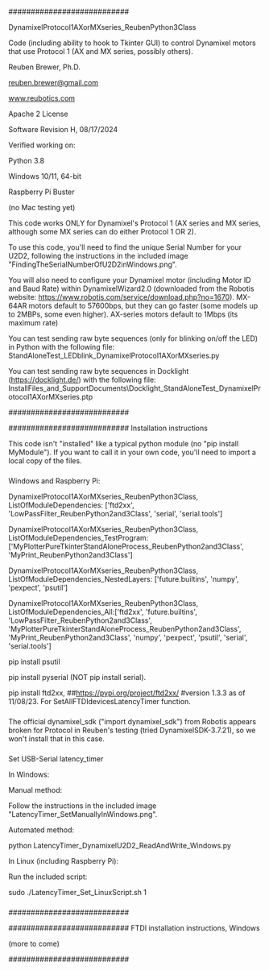 ###########################

DynamixelProtocol1AXorMXseries_ReubenPython3Class

Code (including ability to hook to Tkinter GUI) to control Dynamixel motors that use Protocol 1 (AX and MX series, possibly others).

Reuben Brewer, Ph.D.

reuben.brewer@gmail.com

www.reubotics.com

Apache 2 License

Software Revision H, 08/17/2024

Verified working on:

Python 3.8

Windows 10/11, 64-bit

Raspberry Pi Buster

(no Mac testing yet)

This code works ONLY for Dynamixel's Protocol 1 (AX series and MX series, although some MX series can do either Protocol 1 OR 2).

To use this code, you'll need to find the unique Serial Number for your U2D2, following the instructions in the included image "FindingTheSerialNumberOfU2D2inWindows.png".

You will also need to configure your Dynamixel motor (including Motor ID and Baud Rate) within DynamixelWizard2.0
(downloaded from the Robotis website: https://www.robotis.com/service/download.php?no=1670).
MX-64AR motors default to 57600bps, but they can go faster (some models up to 2MBPs, some even higher).
AX-series motors default to 1Mbps (its maximum rate)

You can test sending raw byte sequences (only for blinking on/off the LED) in Python with the following file:
StandAloneTest_LEDblink_DynamixelProtocol1AXorMXseries.py

You can test sending raw byte sequences in Docklight (https://docklight.de/) with the following file:
InstallFiles_and_SupportDocuments\Docklight_StandAloneTest_DynamixelProtocol1AXorMXseries.ptp

###########################

########################### Installation instructions

This code isn't "installed" like a typical python module (no "pip install MyModule"). If you want to call it in your own code, you'll need to import a local copy of the files.

###

Windows and Raspberry Pi:

DynamixelProtocol1AXorMXseries_ReubenPython3Class, ListOfModuleDependencies: ['ftd2xx', 'LowPassFilter_ReubenPython2and3Class', 'serial', 'serial.tools']

DynamixelProtocol1AXorMXseries_ReubenPython3Class, ListOfModuleDependencies_TestProgram: ['MyPlotterPureTkinterStandAloneProcess_ReubenPython2and3Class', 'MyPrint_ReubenPython2and3Class']

DynamixelProtocol1AXorMXseries_ReubenPython3Class, ListOfModuleDependencies_NestedLayers: ['future.builtins', 'numpy', 'pexpect', 'psutil']

DynamixelProtocol1AXorMXseries_ReubenPython3Class, ListOfModuleDependencies_All:['ftd2xx', 'future.builtins', 'LowPassFilter_ReubenPython2and3Class', 'MyPlotterPureTkinterStandAloneProcess_ReubenPython2and3Class', 'MyPrint_ReubenPython2and3Class', 'numpy', 'pexpect', 'psutil', 'serial', 'serial.tools']

pip install psutil

pip install pyserial (NOT pip install serial).

pip install ftd2xx, ##https://pypi.org/project/ftd2xx/ #version 1.3.3 as of 11/08/23. For SetAllFTDIdevicesLatencyTimer function.

###

###

The official dynamixel_sdk ("import dynamixel_sdk") from Robotis appears broken for Protocol in Reuben's testing (tried DynamixelSDK-3.7.21), so we won't install that in this case.

###

###

Set USB-Serial latency_timer

In Windows:

Manual method:

Follow the instructions in the included image "LatencyTimer_SetManuallyInWindows.png".

Automated method:

python LatencyTimer_DynamixelU2D2_ReadAndWrite_Windows.py

In Linux (including Raspberry Pi):

Run the included script:

sudo ./LatencyTimer_Set_LinuxScript.sh 1

###

###########################

########################### FTDI installation instructions, Windows

(more to come)

###########################
